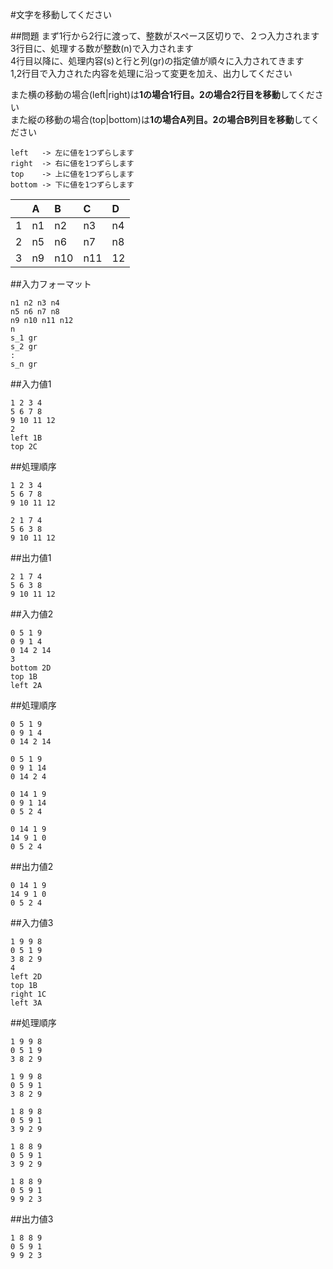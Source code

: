 #文字を移動してください

##問題
まず1行から2行に渡って、整数がスペース区切りで、２つ入力されます  
3行目に、処理する数が整数(n)で入力されます  
4行目以降に、処理内容(s)と行と列(gr)の指定値が順々に入力されてきます  
1,2行目で入力された内容を処理に沿って変更を加え、出力してください

また横の移動の場合(left|right)は**1の場合1行目。2の場合2行目を移動**してください  
また縦の移動の場合(top|bottom)は**1の場合A列目。2の場合B列目を移動**してください  

~~~
left   -> 左に値を1つずらします
right  -> 右に値を1つずらします
top    -> 上に値を1つずらします
bottom -> 下に値を1つずらします
~~~

||A|B|C|D|
|:--|:--|:--|:--|:--|
|1|n1|n2|n3|n4|
|2|n5|n6|n7|n8|
|3|n9|n10|n11|12|

##入力フォーマット

~~~
n1 n2 n3 n4
n5 n6 n7 n8
n9 n10 n11 n12
n
s_1 gr
s_2 gr
:
s_n gr
~~~

##入力値1

~~~
1 2 3 4
5 6 7 8
9 10 11 12
2
left 1B
top 2C
~~~


##処理順序

~~~
1 2 3 4
5 6 7 8
9 10 11 12

2 1 7 4
5 6 3 8
9 10 11 12
~~~

##出力値1

~~~
2 1 7 4
5 6 3 8
9 10 11 12
~~~

##入力値2

~~~
0 5 1 9
0 9 1 4
0 14 2 14
3
bottom 2D
top 1B
left 2A
~~~

##処理順序

~~~
0 5 1 9
0 9 1 4
0 14 2 14

0 5 1 9
0 9 1 14
0 14 2 4

0 14 1 9
0 9 1 14
0 5 2 4

0 14 1 9
14 9 1 0
0 5 2 4
~~~

##出力値2

~~~
0 14 1 9
14 9 1 0
0 5 2 4
~~~

##入力値3

~~~
1 9 9 8
0 5 1 9
3 8 2 9
4
left 2D
top 1B
right 1C
left 3A
~~~

##処理順序

~~~
1 9 9 8
0 5 1 9
3 8 2 9

1 9 9 8
0 5 9 1
3 8 2 9

1 8 9 8
0 5 9 1
3 9 2 9

1 8 8 9
0 5 9 1
3 9 2 9

1 8 8 9
0 5 9 1
9 9 2 3
~~~

##出力値3

~~~
1 8 8 9
0 5 9 1
9 9 2 3
~~~
